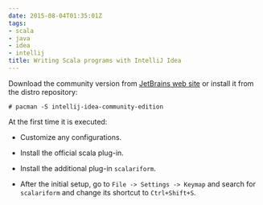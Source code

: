 ```yaml
---
date: 2015-08-04T01:35:01Z
tags:
- scala
- java
- idea
- intellij
title: Writing Scala programs with IntelliJ Idea
---
```


Download the community version from [JetBrains web site][idea] or install it from the distro repository:

```console
# pacman -S intellij-idea-community-edition
```

At the first time it is executed:

- Customize any configurations.

- Install the official scala plug-in.

- Install the additional plug-in `scalariform`.

- After the initial setup, go to `File -> Settings -> Keymap` and search for `scalariform` and change its shortcut to `Ctrl+Shift+S`.


[idea]:     https://www.jetbrains.com/idea/
